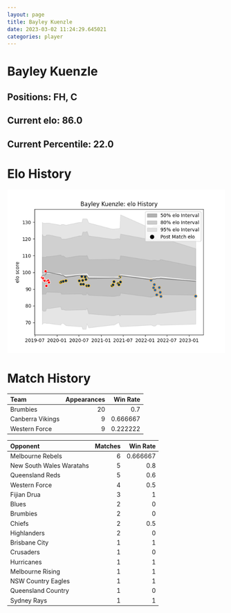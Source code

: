 ```yaml
---  
layout: page  
title: Bayley Kuenzle  
date: 2023-03-02 11:24:29.645021  
categories: player  
---
```

# Bayley Kuenzle

## Positions: FH, C

## Current elo: 86.0

## Current Percentile: 22.0

# Elo History


![elo history](history_BayleyKuenzle.png)
# Match History


| Team             |   Appearances |   Win Rate |
|:-----------------|--------------:|-----------:|
| Brumbies         |            20 |   0.7      |
| Canberra Vikings |             9 |   0.666667 |
| Western Force    |             9 |   0.222222 |

| Opponent                 |   Matches |   Win Rate |
|:-------------------------|----------:|-----------:|
| Melbourne Rebels         |         6 |   0.666667 |
| New South Wales Waratahs |         5 |   0.8      |
| Queensland Reds          |         5 |   0.6      |
| Western Force            |         4 |   0.5      |
| Fijian Drua              |         3 |   1        |
| Blues                    |         2 |   0        |
| Brumbies                 |         2 |   0        |
| Chiefs                   |         2 |   0.5      |
| Highlanders              |         2 |   0        |
| Brisbane City            |         1 |   1        |
| Crusaders                |         1 |   0        |
| Hurricanes               |         1 |   1        |
| Melbourne Rising         |         1 |   1        |
| NSW Country Eagles       |         1 |   1        |
| Queensland Country       |         1 |   0        |
| Sydney Rays              |         1 |   1        |
